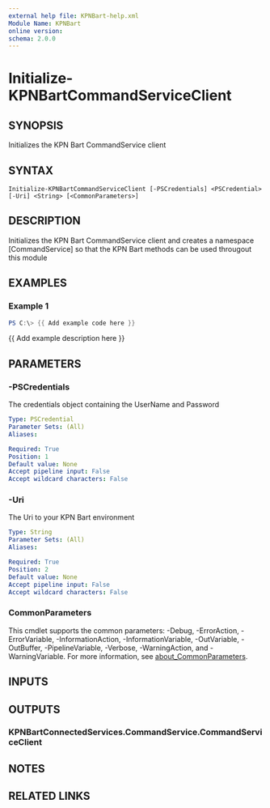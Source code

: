```yaml
---
external help file: KPNBart-help.xml
Module Name: KPNBart
online version:
schema: 2.0.0
---
```


# Initialize-KPNBartCommandServiceClient

## SYNOPSIS
Initializes the KPN Bart CommandService client

## SYNTAX

```
Initialize-KPNBartCommandServiceClient [-PSCredentials] <PSCredential> [-Uri] <String> [<CommonParameters>]
```

## DESCRIPTION
Initializes the KPN Bart CommandService client and creates a namespace \[CommandService\] so that the KPN Bart methods
can be used througout this module

## EXAMPLES

### Example 1
```powershell
PS C:\> {{ Add example code here }}
```

{{ Add example description here }}

## PARAMETERS

### -PSCredentials
The credentials object containing the UserName and Password

```yaml
Type: PSCredential
Parameter Sets: (All)
Aliases:

Required: True
Position: 1
Default value: None
Accept pipeline input: False
Accept wildcard characters: False
```

### -Uri
The Uri to your KPN Bart environment

```yaml
Type: String
Parameter Sets: (All)
Aliases:

Required: True
Position: 2
Default value: None
Accept pipeline input: False
Accept wildcard characters: False
```

### CommonParameters
This cmdlet supports the common parameters: -Debug, -ErrorAction, -ErrorVariable, -InformationAction, -InformationVariable, -OutVariable, -OutBuffer, -PipelineVariable, -Verbose, -WarningAction, and -WarningVariable. For more information, see [about_CommonParameters](http://go.microsoft.com/fwlink/?LinkID=113216).

## INPUTS

## OUTPUTS

### KPNBartConnectedServices.CommandService.CommandServiceClient
## NOTES

## RELATED LINKS
